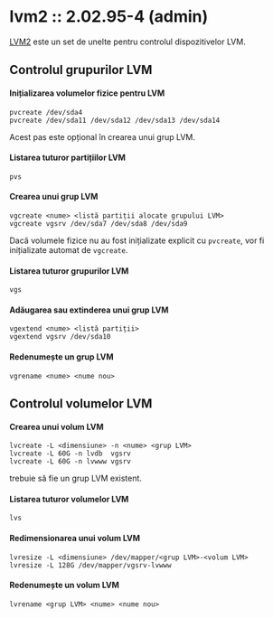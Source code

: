 lvm2 :: 2.02.95-4 (admin)
=========================

[LVM2][home] este un set de unelte pentru controlul dispozitivelor LVM.

[home]: http://sources.redhat.com/lvm2/


Controlul grupurilor LVM
------------------------

#### Inițializarea volumelor fizice pentru LVM

    pvcreate /dev/sda4
    pvcreate /dev/sda11 /dev/sda12 /dev/sda13 /dev/sda14

Acest pas este opțional în crearea unui grup LVM.

#### Listarea tuturor partițiilor LVM

    pvs

#### Crearea unui grup LVM

    vgcreate <nume> <listă partiții alocate grupului LVM>
    vgcreate vgsrv /dev/sda7 /dev/sda8 /dev/sda9

Dacă volumele fizice nu au fost inițializate explicit cu `pvcreate`, vor fi inițializate automat de `vgcreate`.

#### Listarea tuturor grupurilor LVM

    vgs

#### Adăugarea sau extinderea unui grup LVM

    vgextend <nume> <listă partiții>
    vgextend vgsrv /dev/sda10

#### Redenumește un grup LVM

    vgrename <nume> <nume nou>


Controlul volumelor LVM
-----------------------

#### Crearea unui volum LVM

    lvcreate -L <dimensiune> -n <nume> <grup LVM>
    lvcreate -L 60G -n lvdb  vgsrv
    lvcreate -L 60G -n lvwww vgsrv

<grup LVM> trebuie să fie un grup LVM existent.

#### Listarea tuturor volumelor LVM

    lvs

#### Redimensionarea unui volum LVM

    lvresize -L <dimensiune> /dev/mapper/<grup LVM>-<volum LVM>
    lvresize -L 128G /dev/mapper/vgsrv-lvwww

#### Redenumește un volum LVM

    lvrename <grup LVM> <nume> <nume nou>
